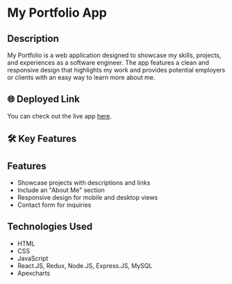 <!DOCTYPE html>
<html lang="en">
<head>
    <meta charset="UTF-8">
    <meta name="viewport" content="width=device-width, initial-scale=1.0">
</head>
<body>

<h1>My Portfolio App</h1>

<h2>Description</h2>
<p>
    My Portfolio is a web application designed to showcase my skills, projects, and experiences as a software engineer.
    The app features a clean and responsive design that highlights my work and provides potential employers or clients with
    an easy way to learn more about me.
</p>

 <h2>🌐 Deployed Link</h2>
    <p>You can check out the live app <a href="https://avinash-panchal-portfolio.vercel.app/" target="_blank" rel="noopener noreferrer">here</a>.</p>
    <h2>🛠️ Key Features</h2>

<h2>Features</h2>
<ul>
    <li>Showcase projects with descriptions and links</li>
    <li>Include an "About Me" section</li>
    <li>Responsive design for mobile and desktop views</li>
    <li>Contact form for inquiries</li>
</ul>

<h2>Technologies Used</h2>
<ul>
    <li>HTML</li>
    <li>CSS</li>
    <li>JavaScript</li>
    <li> React.JS, Redux, Node.JS, Express.JS, MySQL</li>
    <li>Apexcharts</li>
</ul>
</body>
</html>
